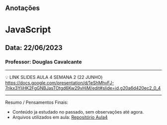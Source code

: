 ## Anotações

# JavaScript

## Data: 22/06/2023

### Professor: Douglas Cavalcante

---

💡 LINK SLIDES AULA 4 SEMANA 2 (22 JUNHO)
https://docs.google.com/presentation/d/1eShMhvFJ-7rikx3YIjHK2FgGNBJasTOtgd6Kw29vHiM/edit#slide=id.g20a6d420ec2_0_4

---

Resumo / Pensamentos Finais:

- Conteúdo ja estudado no passado, sem observações até agora.
- Arquivos utilizados em aula: [Repositório Aula4](https://github.com/vdr3w/aulasdevinhouse/tree/main/semana2/aula4)
